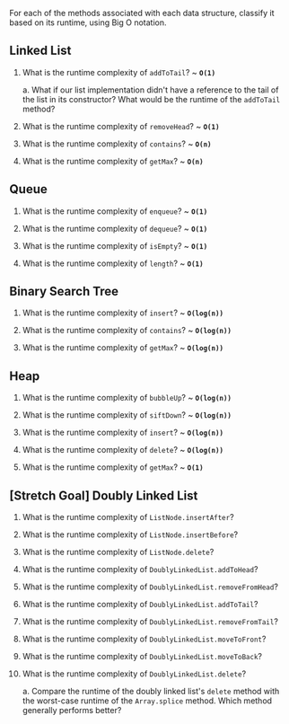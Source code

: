 For each of the methods associated with each data structure, classify it based on its runtime, using Big O notation.

## Linked List

1. What is the runtime complexity of `addToTail`? ~ **`O(1)`**

    a. What if our list implementation didn't have a reference to the tail of the list in its constructor? What would be the runtime of the `addToTail` method?

2. What is the runtime complexity of `removeHead`? ~ **`O(1)`**

3. What is the runtime complexity of `contains`? ~ **`O(n)`**

4. What is the runtime complexity of `getMax`? ~ **`O(n)`**

## Queue

1. What is the runtime complexity of `enqueue`? ~ **`O(1)`**

2. What is the runtime complexity of `dequeue`? ~ **`O(1)`**

3. What is the runtime complexity of `isEmpty`? ~ **`O(1)`**

4. What is the runtime complexity of `length`? ~ **`O(1)`**

## Binary Search Tree

1. What is the runtime complexity of `insert`? ~ **`O(log(n))`**

2. What is the runtime complexity of `contains`? ~ **`O(log(n))`**

3. What is the runtime complexity of `getMax`?  ~ **`O(log(n))`**

## Heap

1. What is the runtime complexity of `bubbleUp`? ~ **`O(log(n))`**

2. What is the runtime complexity of `siftDown`? ~ **`O(log(n))`**

3. What is the runtime complexity of `insert`? ~ **`O(log(n))`**

4. What is the runtime complexity of `delete`? ~ **`O(log(n))`**

5. What is the runtime complexity of `getMax`? ~ **`O(1)`**

## [Stretch Goal] Doubly Linked List

1. What is the runtime complexity of `ListNode.insertAfter`?

2. What is the runtime complexity of `ListNode.insertBefore`?

3. What is the runtime complexity of `ListNode.delete`?

4. What is the runtime complexity of `DoublyLinkedList.addToHead`?

5. What is the runtime complexity of `DoublyLinkedList.removeFromHead`?

6. What is the runtime complexity of `DoublyLinkedList.addToTail`?

7. What is the runtime complexity of `DoublyLinkedList.removeFromTail`?

8. What is the runtime complexity of `DoublyLinkedList.moveToFront`?

9. What is the runtime complexity of `DoublyLinkedList.moveToBack`?

10. What is the runtime complexity of `DoublyLinkedList.delete`?

    a. Compare the runtime of the doubly linked list's `delete` method with the worst-case runtime of the `Array.splice` method. Which method generally performs better?
